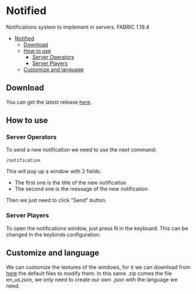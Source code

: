 # Notified
Notifications system to implement in servers. FABRIC 1.19.4

- [Notified](#notified)
  * [Download](#download)
  * [How to use](#how-to-use)
    + [Server Operators](#server-operators)
    + [Server Players](#server-players)
  * [Customize and language](#customize-and-language)

## Download
You can get the latest release [here](/releases/latest).

## How to use
### Server Operators
To send a new notification we need to use the next command:
```
/notification
```
This will pop up a window with 2 fields:
- The first one is the title of the new notification
- The second one is the message of the new notification

Then we just need to click "Send" button.

### Server Players
To open the notifications window, just press N in the keyboard. This can be changed in the keybinds configuration.

## Customize and language
We can customize the textures of the windows, for it we can download from [here](https://github.com/Julioxidop/Notified/releases/tag/NotifiedRP) the default files to modify them.
In this same .zip comes the file en_us.json, we only need to create our own .json with the language we need.
